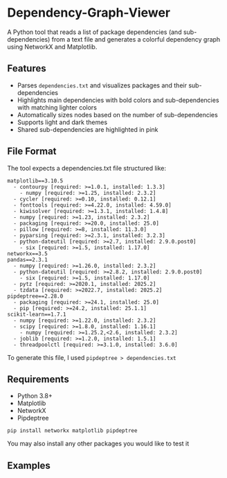 # Dependency-Graph-Viewer
A Python tool that reads a list of package dependencies (and sub-dependencies) from a text file and generates a colorful dependency graph using NetworkX and Matplotlib.

## Features
- Parses ```dependencies.txt``` and visualizes packages and their sub-dependencies
- Highlights main dependencies with bold colors and sub-dependencies with matching lighter colors
- Automatically sizes nodes based on the number of sub-dependencies
- Supports light and dark themes
- Shared sub-dependencies are highlighted in pink

## File Format
The tool expects a dependencies.txt file structured like:
```
matplotlib==3.10.5
  - contourpy [required: >=1.0.1, installed: 1.3.3]
    - numpy [required: >=1.25, installed: 2.3.2]
  - cycler [required: >=0.10, installed: 0.12.1]
  - fonttools [required: >=4.22.0, installed: 4.59.0]
  - kiwisolver [required: >=1.3.1, installed: 1.4.8]
  - numpy [required: >=1.23, installed: 2.3.2]
  - packaging [required: >=20.0, installed: 25.0]
  - pillow [required: >=8, installed: 11.3.0]
  - pyparsing [required: >=2.3.1, installed: 3.2.3]
  - python-dateutil [required: >=2.7, installed: 2.9.0.post0]
    - six [required: >=1.5, installed: 1.17.0]
networkx==3.5
pandas==2.3.1
  - numpy [required: >=1.26.0, installed: 2.3.2]
  - python-dateutil [required: >=2.8.2, installed: 2.9.0.post0]
    - six [required: >=1.5, installed: 1.17.0]
  - pytz [required: >=2020.1, installed: 2025.2]
  - tzdata [required: >=2022.7, installed: 2025.2]
pipdeptree==2.28.0
  - packaging [required: >=24.1, installed: 25.0]
  - pip [required: >=24.2, installed: 25.1.1]
scikit-learn==1.7.1
  - numpy [required: >=1.22.0, installed: 2.3.2]
  - scipy [required: >=1.8.0, installed: 1.16.1]
    - numpy [required: >=1.25.2,<2.6, installed: 2.3.2]
  - joblib [required: >=1.2.0, installed: 1.5.1]
  - threadpoolctl [required: >=3.1.0, installed: 3.6.0]
```
To generate this file, I used ```pipdeptree > dependencies.txt```

## Requirements
- Python 3.8+
- Matplotlib
- NetworkX
- Pipdeptree

```pip install networkx matplotlib pipdeptree```

You may also install any other packages you would like to test it

## Examples
